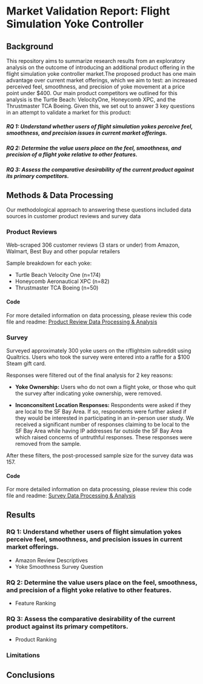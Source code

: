 # Market Validation Report: Flight Simulation Yoke Controller

## Background

This repository aims to summarize research results from an exploratory analysis on the outcome of introducing an additional product offering in the flight simulation yoke controller market.The proposed product has one main advantage over current market offerings, which we aim to test: an increased perceived feel, smoothness, and precision of yoke movement at a price point under $400. Our main product competitors we outlined for this analysis is the Turtle Beach: VelocityOne, Honeycomb XPC, and the Thrustmaster TCA Boeing. Given this, we set out to answer 3 key questions in an attempt to validate a market for this product:

##### *RQ 1: Understand whether users of flight simulation yokes perceive feel, smoothness, and precision issues in current market offerings.​*
##### *RQ 2: Determine the value users place on the feel, smoothness, and precision of a flight yoke relative to other features.​*
##### *RQ 3: Assess the comparative desirability of the current product against its primary competitors.​*

## Methods & Data Processing
Our methodological approach to answering these questions included data sources in customer product reviews and survey data

### Product Reviews 
Web-scraped 306 customer reviews (3 stars or under) from Amazon, Walmart, Best Buy and other popular retailers​

Sample breakdown for each yoke:​
- Turtle Beach Velocity One (n=174) ​
- Honeycomb Aeronautical XPC (n=82)​
- Thrustmaster TCA Boeing (n=50)

#### Code
For more detailed information on data processing, please review this code file and readme:
[Product Review Data Processing & Analysis](https://github.com/sufiyan-syed0921/market-validation-fsy/tree/main/product_reviews)

### Survey
Surveyed approximately 300 yoke users on the r/flightsim subreddit using Qualtrics​. Users who took the survey were entered into a raffle for a $100 Steam gift card​. 

Responses were filtered out of the final analysis for 2 key reasons: 
- **Yoke Ownership:**
Users who do not own a flight yoke, or those who quit the survey after indicating yoke ownership, were removed.

- **Inconconsitent Location Responses:**
Respondents were asked if they are local to the SF Bay Area. If so, respondents were further asked if they would be interested in participating in an in-person user study. We received a significant number of responses claiming to be local to the SF Bay Area while having IP addresses far outside the SF Bay Area which raised concerns of untruthful responses. These responses were removed from the sample.​

After these filters, the post-processed sample size for the survey data was 157. 

#### Code
For more detailed information on data processing, please review this code file and readme:
[Survey Data Processing & Analysis](https://github.com/sufiyan-syed0921/market-validation-fsy/tree/main/survey)


## Results 

### RQ 1: Understand whether users of flight simulation yokes perceive feel, smoothness, and precision issues in current market offerings.​

- Amazon Review Descriptives
- Yoke Smoothness Survey Question

### RQ 2: Determine the value users place on the feel, smoothness, and precision of a flight yoke relative to other features.​

- Feature Ranking

### RQ 3: Assess the comparative desirability of the current product against its primary competitors.​

- Product Ranking

### Limitations

## Conclusions
